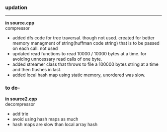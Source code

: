 <h3> updation </h3>

<hr>

<b>in source.cpp</b><br>compressor

<ul>
  
  <li>added dfs code for tree traversal. though not used. created for better memory managment of string(huffman code string) that is to be passed on each call. not used</li>
  <li>updated read functions to read 10000 / 10000 bytes at a time. for avoiding unncessary read calls of one byte.</li>
  <li>added streamer class that throws to file a 100000 bytes string at a time and then flushes in last.</li>
  <li>added local hash map using static memory, unordered was slow.</li>

</ul>

<h3>to do-</h3>

<b>in source2.cpp</b><br>decompressor

<ul>
  <li>add trie</li>
  <li>avoid using hash maps as much</li>
  <li>hash maps are slow than local array hash</li>
</ul>

